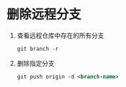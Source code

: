 # 删除远程分支

1. 查看远程仓库中存在的所有分支

   ```xml
   git branch -r
   ```
2. 删除指定分支

   ```xml
   git push origin -d <branch-name>
   ```
